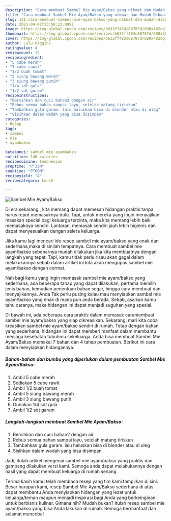 ```yaml
---
description: "Cara membuat Sambel Mie Ayam/Bakso yang nikmat dan Mudah Dibuat"
title: "Cara membuat Sambel Mie Ayam/Bakso yang nikmat dan Mudah Dibuat"
slug: 121-cara-membuat-sambel-mie-ayam-bakso-yang-nikmat-dan-mudah-dibuat
date: 2021-04-02T23:50:23.099Z
image: https://img-global.cpcdn.com/recipes/b632ff483c88787d/680x482cq70/sambel-mie-ayambakso-foto-resep-utama.jpg
thumbnail: https://img-global.cpcdn.com/recipes/b632ff483c88787d/680x482cq70/sambel-mie-ayambakso-foto-resep-utama.jpg
cover: https://img-global.cpcdn.com/recipes/b632ff483c88787d/680x482cq70/sambel-mie-ayambakso-foto-resep-utama.jpg
author: Lulu Higgins
ratingvalue: 4
reviewcount: 12
recipeingredient:
- "5 cabe merah"
- "5 cabe rawit"
- "1/2 buah tomat"
- "5 siung bawang merah"
- "3 siung bawang putih"
- "1/4 sdt gula"
- "1/2 sdt garam"
recipeinstructions:
- "Bersihkan dan cuci bahan2 dengan air"
- "Rebus semua bahan sampai layu, setelah matang tiriskan"
- "Tambahkan gula garam. lalu haluskan bisa di blender atau di uleg"
- "Sisihkan dalam wadah yang bisa disimpan"
categories:
- Resep
tags:
- sambel
- mie
- ayambakso

katakunci: sambel mie ayambakso 
nutrition: 146 calories
recipecuisine: Indonesian
preptime: "PT33M"
cooktime: "PT60M"
recipeyield: "4"
recipecategory: Lunch

---
```



![Sambel Mie Ayam/Bakso](https://img-global.cpcdn.com/recipes/b632ff483c88787d/680x482cq70/sambel-mie-ayambakso-foto-resep-utama.jpg)

Di era  sekarang , kita memang dapat memesan hidangan praktis tanpa harus repot memasaknya dulu. Tapi, untuk mereka yang ingin menyajikan masakan special bagi keluarga tercinta, maka kita memang lebih baik memasaknya sendiri. Lantaran, memasak sendiri jauh lebih higienis dan dapat menyesuaikan dengan selera keluarga.

Jika kamu lagi mencari ide resep sambel mie ayam/bakso yang enak dan sederhana,maka di sinilah tempatnya. Cara membuat sambel mie ayam/bakso  sebenarnya mudah dilakukan jika kita membuatnya dengan langkah yang tepat. Tapi, kamu tidak perlu risau akan gagal dalam melakukannya 
sebab dalam artikel ini kita akan mengupas sambel mie ayam/bakso dengan cermat.  



Nah bagi kamu yang ingin memasak sambel mie ayam/bakso yang sederhana, ada beberapa tahap yang dapat dilakukan, pertama memilih jenis bahan, kemudian penentuan bahan segar, hingga cara membuat dan menyajikannya. Anda Tak perlu pusing kalau mau menyiapkan sambel mie ayam/bakso yang enak di mana pun anda berada. Sebab, asalkan kamu  tahu caranya, maka hidangan ini dapat menjadi suguhan yang spesial.

Di bawah ini, ada beberapa cara praktis  dalam memasak caramembuat sambel mie ayam/bakso yang siap dikreasikan. Sekarang, mari kita coba kreasikan sambel mie ayam/bakso sendiri di rumah. Tetap dengan bahan yang sederhana, hidangan ini dapat memberi manfaat dalam membantu menjaga kesehatan tubuhmu sekeluarga. Anda bisa membuat Sambel Mie Ayam/Bakso memakai 7 bahan dan 4 tahap pembuatan. Berikut ini cara dalam menyiapkan hidangannya.

<!--inarticleads1-->

##### Bahan-bahan dan bumbu yang diperlukan dalam pembuatan Sambel Mie Ayam/Bakso:

1. Ambil 5 cabe merah
1. Sediakan 5 cabe rawit
1. Ambil 1/2 buah tomat
1. Ambil 5 siung bawang merah
1. Ambil 3 siung bawang putih
1. Gunakan 1/4 sdt gula
1. Ambil 1/2 sdt garam




<!--inarticleads2-->

##### Langkah-langkah membuat Sambel Mie Ayam/Bakso:

1. Bersihkan dan cuci bahan2 dengan air
1. Rebus semua bahan sampai layu, setelah matang tiriskan
1. Tambahkan gula garam. lalu haluskan bisa di blender atau di uleg
1. Sisihkan dalam wadah yang bisa disimpan




Jadi, itulah artikel mengenai  sambel mie ayam/bakso  yang praktis dan gampang dilakukan versi kami. Semoga anda dapat melakukannya dengan hasil yang dapat membuat keluarga di rumah senang. 

Terima kasih kamu telah membaca resep yang tim kami tampilkan di sini. Besar harapan kami, resep  Sambel Mie Ayam/Bakso sederhana di atas dapat membantu Anda menyiapkan hidangan yang lezat untuk keluarga/teman maupun menjadi inspirasi bagi Anda yang berkeinginan untuk berbisnis kuliner. Gimana nih? Mudah bukan? Itulah resep sambel mie ayam/bakso yang bisa Anda lakukan di rumah. Semoga bermanfaat dan selamat mencoba!

